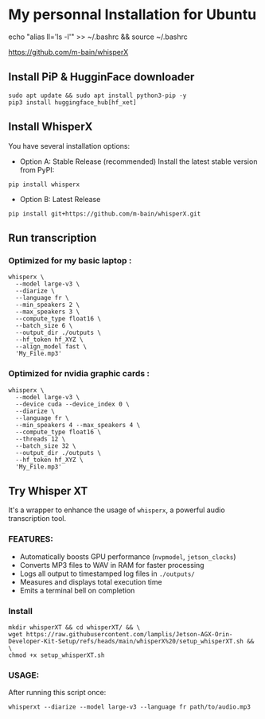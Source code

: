 # My personnal Installation for Ubuntu

echo "alias ll='ls -l'" >> ~/.bashrc && source ~/.bashrc

https://github.com/m-bain/whisperX

## Install PiP & HugginFace downloader
```shell
sudo apt update && sudo apt install python3-pip -y
pip3 install huggingface_hub[hf_xet]
```

## Install WhisperX
You have several installation options:

- Option A: Stable Release (recommended)
Install the latest stable version from PyPI:
```shell
pip install whisperx
```

- Option B: Latest Release
```shell
pip install git+https://github.com/m-bain/whisperX.git
```

## Run transcription

### Optimized for my basic laptop :

```shell
whisperx \
  --model large-v3 \
  --diarize \
  --language fr \
  --min_speakers 2 \
  --max_speakers 3 \
  --compute_type float16 \
  --batch_size 6 \
  --output_dir ./outputs \
  --hf_token hf_XYZ \
  --align_model fast \
  'My_File.mp3'
```

### Optimized for nvidia graphic cards :

```shell
whisperx \
  --model large-v3 \
  --device cuda --device_index 0 \
  --diarize \
  --language fr \
  --min_speakers 4 --max_speakers 4 \
  --compute_type float16 \
  --threads 12 \
  --batch_size 32 \
  --output_dir ./outputs \
  --hf_token hf_XYZ \
  'My_File.mp3'
```

## Try Whisper XT
It's a wrapper to enhance the usage of `whisperx`, a powerful audio transcription tool.

### FEATURES:
 - Automatically boosts GPU performance (`nvpmodel`, `jetson_clocks`)
 - Converts MP3 files to WAV in RAM for faster processing
 - Logs all output to timestamped log files in `./outputs/`
 - Measures and displays total execution time
 - Emits a terminal bell on completion

### Install

```shell
mkdir whisperXT && cd whisperXT/ && \
wget https://raw.githubusercontent.com/lamplis/Jetson-AGX-Orin-Developer-Kit-Setup/refs/heads/main/whisperX%20/setup_whisperXT.sh && \
chmod +x setup_whisperXT.sh
```

### USAGE:
After running this script once:
```shell
whisperxt --diarize --model large-v3 --language fr path/to/audio.mp3
```
